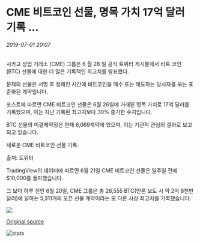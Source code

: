 # CME 비트코인 선물, 명목 가치 17억 달러 기록 ...

###### 2019-07-01 20:07

시카고 상업 거래소 (CME) 그룹은 6 월 28 일 공식 트위터 게시물에서 비트 코인 (BTC) 선물에 대한 더 많은 기록적인 최고치를 발표했다.

문제의 선물은 서명 후 정해진 시간에 비트코인을 매수 또는 매도하는 당사자를 묶는 표준화된 계약입니다.

포스트에 따르면 CME 비트코인 선물은 6월 26일에 거래된 명목 가치로 17억 달러를 기록했으며, 이는 지난 기록된 최고치보다 30% 증가한 수치입니다.

BTC 선물의 미결제약정은 현재 6,069계약에 있으며, 이는 기관적 관심의 결과로 보고되고 있습니다.

새로운 CME 비트코인 선물 기록.

출처: 트위터

TradingView의 데이터에 따르면 6월 21일 CME 비트코인 선물은 일주일 전에 $10,000를 돌파했습니다.

그 보다 하루 전인 6월 20일, CME 그룹은 총 26,555 BTC(언론 보도 시 약 2억 8천만 달러)에 달하는 5,311개의 오픈 선물 계약이라는 또 다른 사상 최고치를 기록했습니다.

![](https://s3.cointelegraph.com/storage/uploads/view/5bbdc0ad35c27efe5617b8916d397206.jpg)

[Original source](https://cointelegraph.com/news/cme-bitcoin-futures-record-17-billion-high-in-notional-value)

![stats](https://c.statcounter.com/11760860/0/a89fa40b/1/ "stats")